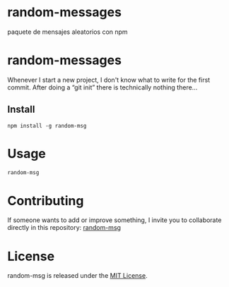 # random-messages
paquete de mensajes aleatorios con npm


# random-messages

Whenever I start a new project, I don't know what to write for the first commit. After doing a “git init” there is technically nothing there...

## Install

```npm
npm install -g random-msg
```

# Usage

```bash
random-msg
```

# Contributing
If someone wants to add or improve something, I invite you to collaborate directly in this repository: [random-msg](https://github.com/kalliche/random-messages.git)

# License
random-msg is released under the [MIT License](https://opensource.org/licenses/MIT).
